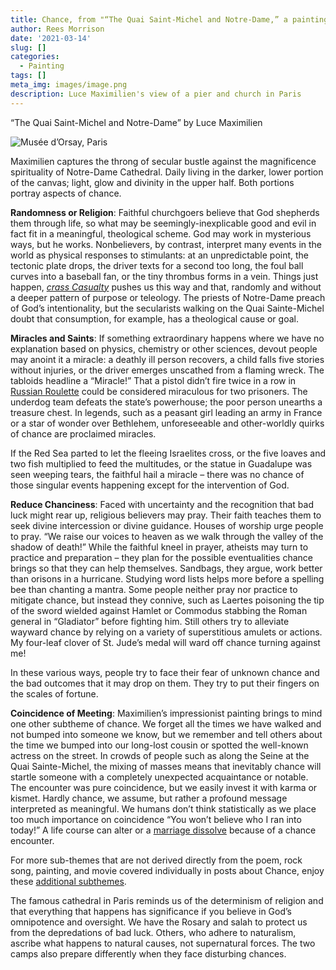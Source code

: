 ```yaml
---
title: Chance, from "“The Quai Saint-Michel and Notre-Dame,” a painting by Luce Maximilien
author: Rees Morrison
date: '2021-03-14'
slug: []
categories:
  - Painting
tags: []
meta_img: images/image.png
description: Luce Maximilien's view of a pier and church in Paris
---
```


“The Quai Saint-Michel and Notre-Dame” by Luce Maximilien
 
![Musée d’Orsay, Paris](/media/ChanceQuai.jpg)

Maximilien captures the throng of secular bustle against the magnificence spirituality of Notre-Dame Cathedral.   Daily living in the darker, lower portion of the canvas; light, glow and divinity in the upper half.  Both portions portray aspects of chance.

**Randomness or Religion**:  Faithful churchgoers believe that God shepherds them through life, so what may be seemingly-inexplicable good and evil in fact fit in a meaningful, theological scheme.  God may work in mysterious ways, but he works.   Nonbelievers, by contrast, interpret many events in the world as physical responses to stimulants: at an unpredictable point, the tectonic plate drops, the driver texts for a second too long, the foul ball curves into a baseball fan, or the tiny thrombus forms in a  vein.  Things just happen, [*crass Casualty*](https://themesfromart.com/blog/2021-03-14-chancehap/chancehap/) pushes us this way and that, randomly and without a deeper pattern of purpose or teleology.  The priests of Notre-Dame preach of God’s intentionality, but the secularists walking on the Quai Sainte-Michel doubt that consumption, for example, has a theological cause or goal.

**Miracles and Saints**:   If something extraordinary happens where we have no explanation based on physics, chemistry or other sciences, devout people may anoint it a miracle: a deathly ill person recovers, a child falls five stories without injuries, or the driver emerges unscathed from a flaming wreck.  The tabloids headline a “Miracle!”   That a pistol didn’t fire twice in a row in [Russian Roulette](https://themesfromart.com/blog/2021-03-14-chancedeerhunter/chancedeer/) could be considered miraculous for two prisoners.  The underdog team defeats the state’s powerhouse; the poor person unearths a treasure chest.  In legends, such as a peasant girl leading an army in France or a star of wonder over Bethlehem, unforeseeable and other-worldly quirks of chance are proclaimed miracles.

If the Red Sea parted to let the fleeing Israelites cross, or the five loaves and two fish multiplied to feed the multitudes, or the statue in Guadalupe was seen weeping tears, the faithful hail a miracle – there was no chance of those singular events happening except for the intervention of God.

**Reduce Chanciness**:   Faced with uncertainty and the recognition that bad luck might rear up, religious believers may pray.  Their faith teaches them to seek divine intercession or divine guidance.   Houses of worship urge people to pray.  “We raise our voices to heaven as we walk through the valley of the shadow of death!”  While the faithful kneel in prayer, atheists may turn to practice and preparation – they plan for the possible eventualities chance brings so that they can help themselves.  Sandbags, they argue, work better than orisons in a hurricane.  Studying word lists helps more before a spelling bee than chanting a mantra.  Some people neither pray nor practice to mitigate chance, but instead they connive, such as Laertes poisoning the tip of the sword wielded against Hamlet or Commodus stabbing the Roman general in “Gladiator” before fighting him.   Still others try to alleviate wayward chance by relying on a variety of superstitious amulets or actions.  My four-leaf clover of St. Jude’s medal will ward off chance turning against me!

In these various ways, people try to face their fear of unknown chance and the bad outcomes that it may drop on them.  They try to put their fingers on the scales of fortune.

**Coincidence of Meeting**:  Maximilien’s impressionist painting brings to mind one other subtheme of chance.  We forget all the times we have walked and not bumped into someone we know, but we remember and tell others about the time we bumped into our long-lost cousin or spotted the well-known actress on the street.  In crowds of people such as along the Seine at the Quai Sainte-Michel, the mixing of masses means that inevitably chance will startle someone with a completely unexpected acquaintance or notable.  The encounter was pure coincidence, but we easily invest it with karma or kismet.  Hardly chance, we assume, but rather a profound message interpreted as meaningful.  We humans don’t think statistically as we place too much importance on coincidence “You won’t believe who I ran into today!”  A life course can alter or a [marriage dissolve](https://themesfromart.com/blog/2021-03-14-chancewinner/chancewinner/) because of a chance encounter.


For more sub-themes that are not derived directly from the poem, rock song, painting, and movie covered individually in posts about Chance, enjoy these [additional subthemes](https://themesfromart.com/blog/2021-03-14-chanceadditional/chanceaddl/).


The famous cathedral in Paris reminds us of the determinism of religion and that everything that happens has significance if you believe in God’s omnipotence and oversight.   We have the Rosary and salah to protect us from the depredations of bad luck.  Others, who adhere to naturalism, ascribe what happens to natural causes, not supernatural forces.   The two camps also prepare differently when they face disturbing chances.
